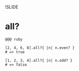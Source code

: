 !SLIDE

# all? #

    @@@ ruby

    [2, 4, 6, 8].all?{ |n| n.even? }
    # => true

    [1, 2, 3, 4].all?{ |n| n.odd? }
    # => false
